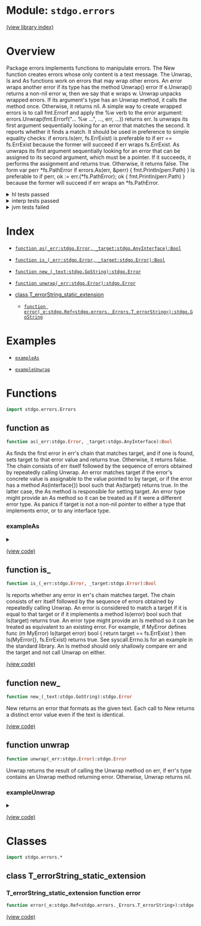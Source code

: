 # Module: `stdgo.errors`

[(view library index)](../stdgo.md)


# Overview


Package errors implements functions to manipulate errors.    The New function creates errors whose only content is a text message.    The Unwrap, Is and As functions work on errors that may wrap other errors.  An error wraps another error if its type has the method     Unwrap\(\) error    If e.Unwrap\(\) returns a non\-nil error w, then we say that e wraps w.    Unwrap unpacks wrapped errors. If its argument's type has an  Unwrap method, it calls the method once. Otherwise, it returns nil.    A simple way to create wrapped errors is to call fmt.Errorf and apply the %w verb  to the error argument:     errors.Unwrap\(fmt.Errorf\("... %w ...", ..., err, ...\)\)    returns err.    Is unwraps its first argument sequentially looking for an error that matches the  second. It reports whether it finds a match. It should be used in preference to  simple equality checks:     if errors.Is\(err, fs.ErrExist\)    is preferable to     if err == fs.ErrExist    because the former will succeed if err wraps fs.ErrExist.    As unwraps its first argument sequentially looking for an error that can be  assigned to its second argument, which must be a pointer. If it succeeds, it  performs the assignment and returns true. Otherwise, it returns false. The form     var perr \*fs.PathError   if errors.As\(err, &perr\) \{    fmt.Println\(perr.Path\)   \}    is preferable to     if perr, ok := err.\(\*fs.PathError\); ok \{    fmt.Println\(perr.Path\)   \}    because the former will succeed if err wraps an \*fs.PathError. 


<details><summary>hl tests passed</summary>
<p>

```
=== RUN  TestNewEqual
--- PASS: TestNewEqual (%!s(float64=9.083747863769531e-05))

=== RUN  TestErrorMethod
--- PASS: TestErrorMethod (%!s(float64=7.152557373046875e-06))

=== RUN  TestIs
--- PASS: TestIs (%!s(float64=4.410743713378906e-05))

=== RUN  TestAs
--- PASS: TestAs (%!s(float64=0.007941007614135742))

=== RUN  TestAsValidation
--- PASS: TestAsValidation (%!s(float64=0.0006079673767089844))

=== RUN  TestUnwrap
--- PASS: TestUnwrap (%!s(float64=9.298324584960938e-05))

```
</p>
</details>

<details><summary>interp tests passed</summary>
<p>

```
=== RUN  TestNewEqual
--- PASS: TestNewEqual (%!s(float64=0.00011801719665527344))

=== RUN  TestErrorMethod
--- PASS: TestErrorMethod (%!s(float64=2.09808349609375e-05))

=== RUN  TestIs
--- PASS: TestIs (%!s(float64=0.0001709461212158203))

=== RUN  TestAs
--- PASS: TestAs (%!s(float64=0.01238107681274414))

=== RUN  TestAsValidation
--- PASS: TestAsValidation (%!s(float64=0.0015299320220947266))

=== RUN  TestUnwrap
--- PASS: TestUnwrap (%!s(float64=0.0002219676971435547))

```
</p>
</details>

<details><summary>jvm tests failed</summary>
<p>

```
IO.Overflow("write_ui16")
stdgo/internal/Macro.macro.hx:35: define
```
</p>
</details>


# Index


- [`function as(_err:stdgo.Error, _target:stdgo.AnyInterface):Bool`](<#function-as>)

- [`function is_(_err:stdgo.Error, _target:stdgo.Error):Bool`](<#function-is_>)

- [`function new_(_text:stdgo.GoString):stdgo.Error`](<#function-new_>)

- [`function unwrap(_err:stdgo.Error):stdgo.Error`](<#function-unwrap>)

- [class T\_errorString\_static\_extension](<#class-t_errorstring_static_extension>)

  - [`function error(_e:stdgo.Ref<stdgo.errors._Errors.T_errorString>):stdgo.GoString`](<#t_errorstring_static_extension-function-error>)

# Examples


- [`exampleAs`](<#exampleas>)

- [`exampleUnwrap`](<#exampleunwrap>)

# Functions


```haxe
import stdgo.errors.Errors
```


## function as


```haxe
function as(_err:stdgo.Error, _target:stdgo.AnyInterface):Bool
```


As finds the first error in err's chain that matches target, and if one is found, sets  target to that error value and returns true. Otherwise, it returns false.    The chain consists of err itself followed by the sequence of errors obtained by  repeatedly calling Unwrap.    An error matches target if the error's concrete value is assignable to the value  pointed to by target, or if the error has a method As\(interface\{\}\) bool such that  As\(target\) returns true. In the latter case, the As method is responsible for  setting target.    An error type might provide an As method so it can be treated as if it were a  different error type.    As panics if target is not a non\-nil pointer to either a type that implements  error, or to any interface type. 


### exampleAs


<details><summary></summary>
<p>


```haxe
function exampleAs():Void {
	{
		var __tmp__ = stdgo.os.Os.open(("non-existing" : GoString)),
			_0:Ref<stdgo.os.Os.File> = __tmp__._0,
			_err:Error = __tmp__._1;
		if (_err != null) {
			var _pathError:Ref<stdgo.io.fs.Fs.PathError> = (null : Ref<stdgo.io.fs.Fs.PathError>);
			if (stdgo.errors.Errors.as(_err, Go.toInterface((_pathError : Ref<Ref<stdgo.io.fs.Fs.PathError>>)))) {
				stdgo.fmt.Fmt.println(Go.toInterface(("Failed at path:" : GoString)), Go.toInterface(_pathError.path));
			} else {
				stdgo.fmt.Fmt.println(Go.toInterface(_err));
			};
		};
	};
}
```


</p>
</details>


[\(view code\)](<./Errors.hx#L188>)


## function is\_


```haxe
function is_(_err:stdgo.Error, _target:stdgo.Error):Bool
```


Is reports whether any error in err's chain matches target.    The chain consists of err itself followed by the sequence of errors obtained by  repeatedly calling Unwrap.    An error is considered to match a target if it is equal to that target or if  it implements a method Is\(error\) bool such that Is\(target\) returns true.    An error type might provide an Is method so it can be treated as equivalent  to an existing error. For example, if MyError defines     func \(m MyError\) Is\(target error\) bool \{ return target == fs.ErrExist \}    then Is\(MyError\{\}, fs.ErrExist\) returns true. See syscall.Errno.Is for  an example in the standard library. An Is method should only shallowly  compare err and the target and not call Unwrap on either. 


[\(view code\)](<./Errors.hx#L142>)


## function new\_


```haxe
function new_(_text:stdgo.GoString):stdgo.Error
```


New returns an error that formats as the given text.  Each call to New returns a distinct error value even if the text is identical. 


[\(view code\)](<./Errors.hx#L103>)


## function unwrap


```haxe
function unwrap(_err:stdgo.Error):stdgo.Error
```


Unwrap returns the result of calling the Unwrap method on err, if err's  type contains an Unwrap method returning error.  Otherwise, Unwrap returns nil. 


### exampleUnwrap


<details><summary></summary>
<p>


```haxe
function exampleUnwrap():Void {
	var _err1:Error = stdgo.errors.Errors.new_(("error1" : GoString));
	var _err2:Error = stdgo.fmt.Fmt.errorf(("error2: [%w]" : GoString), Go.toInterface(_err1));
	stdgo.fmt.Fmt.println(Go.toInterface(_err2));
	stdgo.fmt.Fmt.println(Go.toInterface(stdgo.errors.Errors.unwrap(_err2)));
}
```


</p>
</details>


[\(view code\)](<./Errors.hx#L112>)


# Classes


```haxe
import stdgo.errors.*
```


## class T\_errorString\_static\_extension


 


### T\_errorString\_static\_extension function error


```haxe
function error(_e:stdgo.Ref<stdgo.errors._Errors.T_errorString>):stdgo.GoString
```


 


[\(view code\)](<./Errors.hx#L245>)


